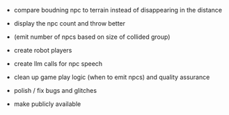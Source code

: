 - compare boudning npc to terrain instead of disappearing in the distance
- display the npc count and throw better
- (emit number of npcs based on size of collided group)
- create robot players

- create llm calls for npc speech
- clean up game play logic (when to emit npcs) and quality assurance
- polish / fix bugs and glitches
- make publicly available